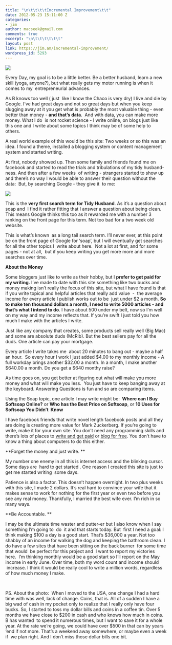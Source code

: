 ```yaml
---
title: "\n\t\t\t\tIncremental Improvement\t\t"
date: 2012-05-23 15:11:00 Z
categories:
- jim
author: macseek@gmail.com
comments: true
excerpt: "\n\t\t\t\t\t\t"
layout: post
link: https://jim.am/incremental-improvement/
wordpress_id: 5293
---
```


[![](http://jim.am/images/2012/05/cashmoney.png)](http://jim.am/incremental-improvement/cashmoney/)




Every Day, my goal is to be a little better. Be a better husband, learn a new skill (yoga, anyone?), but what really gets my motor running is when it comes to my  entrepreneurial advances.




As B knows too well ( just  like I know the Chaco is very dry) I live and die by Google. I’ve had great days and not so great days but when you keep slugging away at it you get what is probably the most valuable thing - even better than money - **and that’s data**.  And with data, you can make more money. What I do  is not rocket science - I write online, on blogs just like this one and I write about some topics I think may be of some help to others.




A real world example of this would be this site: Two weeks or so this was an idea. I found a theme, installed a blogging system or content management system and started writing.




At first, nobody showed up. Then some family and friends found me on facebook and started to read the trials and tribulations of my tidy husband-ness. And then after a few weeks  of writing - strangers started to show up and there’s no way I would be able to answer their question without the data:  But, by searching Google - they give it  to me:




[![](http://jim.am/images/2012/05/searchterm.png)](http://jim.am/incremental-improvement/searchterm/)




This is the **very first search term for Tidy Husband**. As it’s a question about soap and  I find it rather fitting that I answer a question about being clean. This means Google thinks this too as it rewarded me with a number 3 ranking on the front page for this term. Not too bad for a two week old website.




This is what’s known  as a long tail search term. I’ll never ever, at this point be on the front page of Google for ‘soap’, but I will eventually get searches for all the other topics I  write about here.  Not a lot at first, and for some pages - not at all,  but if you keep writing you get more more and more searches over time.




**About the Money**




Some bloggers just like to write as their hobby, but I **prefer to get paid for my writing.** I’ve made to date with this site something like two bucks and money making isn’t really the focus of this site, but what I have found is that if you write topical and helpful articles that really add value  -  the average income for every article I publish works out to be  just under $2 a month. **So to make ten thousand dollars a month, I need to write 5000 articles - and that’s what I intend to do**. I have about 500 under my belt, now so I’m well on my way and my income reflects that. If you’re swift I just told you how much I make with the articles I write.




Just like any company that creates, some products sell really well (Big Mac) and some are absolute duds (McRib). But the best sellers pay for all the duds. One article can pay your mortgage.




Every article I write takes me  about 20 minutes to bang out - maybe a half an hour.  So every hour I work I just added $4.00 to my monthly income - A full workday brings another $32.00 a month. In a month, I make another $640.00 a month. Do you get a $640 monthy raise?




As time goes on, you get better at figuring out what will make you more money and what will make you less.  You just have to keep banging away at the keyboard. Answering Questions is fun and so are comparing items.




Using the Soap topic, one article I may write might be:  **Where can I Buy Softsoap Online?** or **Who has the Best Price on Softsoap**, or **10 Uses for Softsoap You Didn’t  Know**




I have facebook friends that write novel length facebook posts and all they are doing is creating more value for Mark Zuckerberg. If you’re going to write, make it for your own site. You don’t need any programming skills and there’s lots of places to [write and get paid](http://www.hubpages.com) or [blog for free](http://www.wordpress.com). You don’t have to know a thing about computers to do this either.




**Forget the money and just write. **




My number one enemy in all this is internet access and the blinking cursor. Some days are  hard to get started . One reason I created this site is just to get me started writing  some days.




Patience is also a factor. This doesn’t happen overnight. In two plus weeks with this site, I made 2 dollars. It’s real hard to convince your wife that it makes sense to work for nothing for the first year or even two before you see any real money. Thankfully, I married the best wife ever. I’m rich in so many ways.




**Be Accountable. **




I may be the ultimate time waster and putter-er but I also know when I say something I’m going to  do  it and that starts today. But  first I need a goal: I think making $100 a day is a good start. That’s $36,000 a year. Not too shabby of an income for walking the dog and keeping the bathroom clean. I do have a few sites that have been sitting on the back burner  for some time that would  be perfect for this project and  I want to report my victories here.  I’m thinking monthly would be a good start so I’ll report on the May income in early June. Over time, both my word count and income should  increase. I think it would be really cool to write a million words, regardless of how much money I make.




 




PS. About the photo:  When I moved to the USA, one change I had a hard time with was well, lack of change. Coins, that is. All of a sudden I have a big wad of cash in my pocket only to realize that I really only have four bucks. So, I started to toss my dollar bills and coins in a coffee tin. Over 5 months we have close to $200 in cash and who knows how much in coins. B has wanted  to spend it numerous times, but I want to save it for a whole year. At the rate we’re going, we could have over $500 in that can by years ‘end if not more. That’s a weekend away somewhere, or maybe even a week if  we plan right. And I don’t miss those dollar bills one bit.


		

